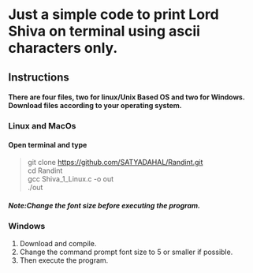 # Just a simple code to print Lord Shiva on terminal using ascii characters only.
## Instructions
#### There are four files, two for linux/Unix Based OS and two for Windows. Download files according to your operating system.
### Linux and MacOs 
#### Open terminal and type
> git clone https://github.com/SATYADAHAL/Randint.git<br>
> cd Randint<br>
> gcc Shiva_1_Linux.c -o out<br>
>./out<br>
##### Note:Change the font size before executing the program.

### Windows
1. Download and compile.
2. Change the command prompt font size to 5 or smaller if possible.
3. Then execute the program.

